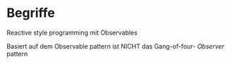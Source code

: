 Begriffe
========

Reactive style programming 
mit Observables


Basiert auf dem Observable pattern
ist NICHT das Gang-of-four- *Observer* pattern

